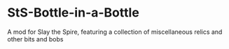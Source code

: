 # StS-Bottle-in-a-Bottle
A mod for Slay the Spire, featuring a collection of miscellaneous relics and other bits and bobs
